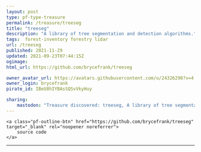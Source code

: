 ```yaml
---
layout: post
type: pf-type-treasure
permalink: /treasure/treeseg
title: "treeseg"
description: "A library of tree segmentation and detection algorithms."
tags:  forest-inventory forestry lidar
url: /treeseg
published: 2021-11-29
updated: 2021-09-23T07:44:15Z
ogimage: 
html_url: https://github.com/brycefrank/treeseg

owner_avatar_url: https://avatars.githubusercontent.com/u/24326298?v=4
owner_login: brycefrank
pirate_id: IBeU8hIYBAsSQSvVkyHuy

sharing:
    mastodon: "Treasure discovered: treeseg, A library of tree segmentation and detection algorithms."
---
```


<div class="text-center">
    
    <a class="pf-outline-btn" href="https://github.com/brycefrank/treeseg" target="_blank" rel="noopener noreferrer">
        source code
    </a>
    
    
</div>





<div class="pf-night-sky-spacer">
    <div id="pf-night-sky" data-stars="13" data-owner="brycefrank" data-repo="treeseg">
        <div id="pf-open-dialog" class="pf-meta-star pf-star-todo"></div>
        <dialog id="pf-star-dialog">
            Star this Repository to putt a smile on the Developers face.
            <div class="pf-row">
                <div class="pf-grow"></div>
                <div><a class="pf-unterlines" href="https://github.com/brycefrank/treeseg" target="_blank">VISIT REPOSITORY</a></div>
            </div>
        </dialog>
    </div>
</div>

<hr class="gf-seperator">
